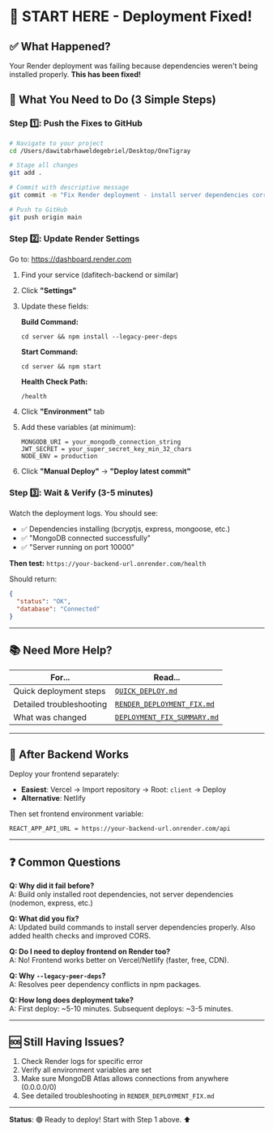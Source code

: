 # 🚀 START HERE - Deployment Fixed!

## ✅ What Happened?

Your Render deployment was failing because dependencies weren't being installed properly. **This has been fixed!**

## 🎯 What You Need to Do (3 Simple Steps)

### Step 1️⃣: Push the Fixes to GitHub

```bash
# Navigate to your project
cd /Users/dawitabrhaweldegebriel/Desktop/OneTigray

# Stage all changes
git add .

# Commit with descriptive message
git commit -m "Fix Render deployment - install server dependencies correctly"

# Push to GitHub
git push origin main
```

### Step 2️⃣: Update Render Settings

Go to: https://dashboard.render.com

1. Find your service (dafitech-backend or similar)
2. Click **"Settings"**
3. Update these fields:

   **Build Command:**
   ```
   cd server && npm install --legacy-peer-deps
   ```

   **Start Command:**
   ```
   cd server && npm start
   ```

   **Health Check Path:**
   ```
   /health
   ```

4. Click **"Environment"** tab
5. Add these variables (at minimum):
   ```
   MONGODB_URI = your_mongodb_connection_string
   JWT_SECRET = your_super_secret_key_min_32_chars
   NODE_ENV = production
   ```

6. Click **"Manual Deploy"** → **"Deploy latest commit"**

### Step 3️⃣: Wait & Verify (3-5 minutes)

Watch the deployment logs. You should see:
- ✅ Dependencies installing (bcryptjs, express, mongoose, etc.)
- ✅ "MongoDB connected successfully"
- ✅ "Server running on port 10000"

**Then test:** `https://your-backend-url.onrender.com/health`

Should return:
```json
{
  "status": "OK",
  "database": "Connected"
}
```

---

## 📚 Need More Help?

| For... | Read... |
|--------|---------|
| Quick deployment steps | [`QUICK_DEPLOY.md`](./QUICK_DEPLOY.md) |
| Detailed troubleshooting | [`RENDER_DEPLOYMENT_FIX.md`](./RENDER_DEPLOYMENT_FIX.md) |
| What was changed | [`DEPLOYMENT_FIX_SUMMARY.md`](./DEPLOYMENT_FIX_SUMMARY.md) |

---

## 🎉 After Backend Works

Deploy your frontend separately:
- **Easiest**: Vercel → Import repository → Root: `client` → Deploy
- **Alternative**: Netlify

Then set frontend environment variable:
```
REACT_APP_API_URL = https://your-backend-url.onrender.com/api
```

---

## ❓ Common Questions

**Q: Why did it fail before?**  
A: Build only installed root dependencies, not server dependencies (nodemon, express, etc.)

**Q: What did you fix?**  
A: Updated build commands to install server dependencies properly. Also added health checks and improved CORS.

**Q: Do I need to deploy frontend on Render too?**  
A: No! Frontend works better on Vercel/Netlify (faster, free, CDN).

**Q: Why `--legacy-peer-deps`?**  
A: Resolves peer dependency conflicts in npm packages.

**Q: How long does deployment take?**  
A: First deploy: ~5-10 minutes. Subsequent deploys: ~3-5 minutes.

---

## 🆘 Still Having Issues?

1. Check Render logs for specific error
2. Verify all environment variables are set
3. Make sure MongoDB Atlas allows connections from anywhere (0.0.0.0/0)
4. See detailed troubleshooting in `RENDER_DEPLOYMENT_FIX.md`

---

**Status**: 🟢 Ready to deploy! Start with Step 1 above. ⬆️

